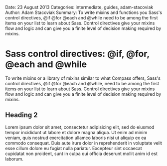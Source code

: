 Date: 23 August 2013
Categories: intermediate, guides, adam-stacoviak
Author: Adam Stacoviak
Summary: To write mixins and functions you Sass's control directives, @if @for @each and @while need to be among the first items on your list to learn about Sass. Control directives give your mixins flow and logic and can give you a finite level of decision making required by mixins.

# Sass control directives: @if, @for, @each and @while

To write mixins or a library of mixins similar to what Compass offers, Sass's control directives, @if @for @each and @while, need to be among the first items on your list to learn about Sass. Control directives give your mixins flow and logic and can give you a finite level of decision making required by mixins.

## Heading 2

Lorem ipsum dolor sit amet, consectetur adipisicing elit, sed do eiusmod tempor incididunt ut labore et dolore magna aliqua. Ut enim ad minim veniam, quis nostrud exercitation ullamco laboris nisi ut aliquip ex ea commodo consequat. Duis aute irure dolor in reprehenderit in voluptate velit esse cillum dolore eu fugiat nulla pariatur. Excepteur sint occaecat cupidatat non proident, sunt in culpa qui officia deserunt mollit anim id est laborum.